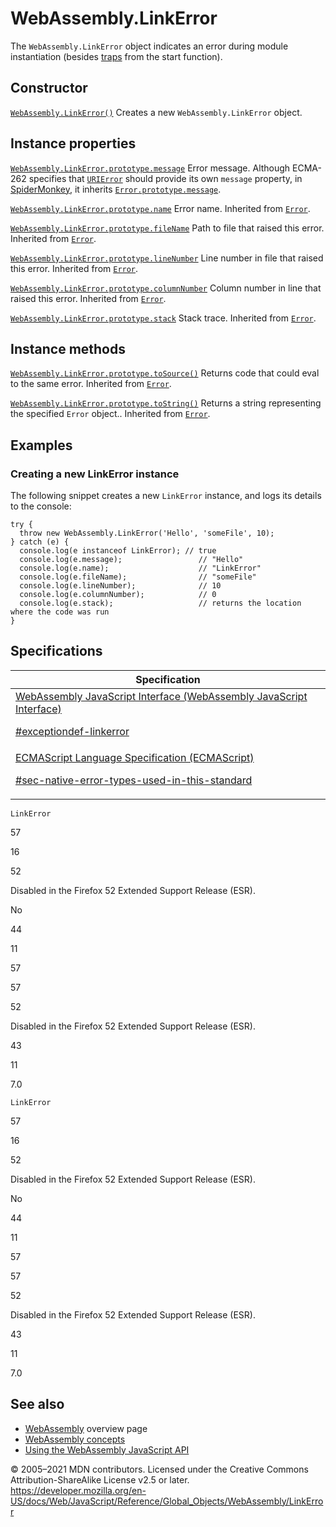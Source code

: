 # WebAssembly.LinkError

The `WebAssembly.LinkError` object indicates an error during module instantiation (besides [traps](https://webassembly.org/docs/semantics/#traps) from the start function).

## Constructor

[`WebAssembly.LinkError()`](linkerror/linkerror)
Creates a new `WebAssembly.LinkError` object.

## Instance properties

[`WebAssembly.LinkError.prototype.message`](../error/message)
Error message. Although ECMA-262 specifies that [`URIError`](../urierror) should provide its own `message` property, in [SpiderMonkey](https://developer.mozilla.org/en-US/docs/Mozilla/Projects/SpiderMonkey), it inherits [`Error.prototype.message`](../error/message).

[`WebAssembly.LinkError.prototype.name`](../error/name)
Error name. Inherited from [`Error`](../error).

[`WebAssembly.LinkError.prototype.fileName`](../error/filename)
Path to file that raised this error. Inherited from [`Error`](../error).

[`WebAssembly.LinkError.prototype.lineNumber`](../error/linenumber)
Line number in file that raised this error. Inherited from [`Error`](../error).

[`WebAssembly.LinkError.prototype.columnNumber`](../error/columnnumber)
Column number in line that raised this error. Inherited from [`Error`](../error).

[`WebAssembly.LinkError.prototype.stack`](../error/stack)
Stack trace. Inherited from [`Error`](../error).

## Instance methods

[`WebAssembly.LinkError.prototype.toSource()`](../error/tosource)
Returns code that could eval to the same error. Inherited from [`Error`](../error).

[`WebAssembly.LinkError.prototype.toString()`](../error/tostring)
Returns a string representing the specified `Error` object.. Inherited from [`Error`](../error).

## Examples

### Creating a new LinkError instance

The following snippet creates a new `LinkError` instance, and logs its details to the console:

    try {
      throw new WebAssembly.LinkError('Hello', 'someFile', 10);
    } catch (e) {
      console.log(e instanceof LinkError); // true
      console.log(e.message);                 // "Hello"
      console.log(e.name);                    // "LinkError"
      console.log(e.fileName);                // "someFile"
      console.log(e.lineNumber);              // 10
      console.log(e.columnNumber);            // 0
      console.log(e.stack);                   // returns the location where the code was run
    }

## Specifications

<table>
<thead>
<tr class="header">
<th>Specification</th>
</tr>
</thead>
<tbody>
<tr class="odd">
<td>
<a href="https://webassembly.github.io/spec/js-api/#exceptiondef-linkerror">WebAssembly JavaScript Interface (WebAssembly JavaScript Interface)
<br/>

<span class="small">#exceptiondef-linkerror</span>
</a>
</td>
</tr>
<tr class="even">
<td>
<a href="https://tc39.es/ecma262/#sec-native-error-types-used-in-this-standard">ECMAScript Language Specification (ECMAScript)
<br/>

<span class="small">#sec-native-error-types-used-in-this-standard</span>
</a>
</td>
</tr>
</tbody>
</table>

`LinkError`

57

16

52

Disabled in the Firefox 52 Extended Support Release (ESR).

No

44

11

57

57

52

Disabled in the Firefox 52 Extended Support Release (ESR).

43

11

7.0

`LinkError`

57

16

52

Disabled in the Firefox 52 Extended Support Release (ESR).

No

44

11

57

57

52

Disabled in the Firefox 52 Extended Support Release (ESR).

43

11

7.0

## See also

-   [WebAssembly](https://developer.mozilla.org/en-US/docs/WebAssembly) overview page
-   [WebAssembly concepts](https://developer.mozilla.org/en-US/docs/WebAssembly/Concepts)
-   [Using the WebAssembly JavaScript API](https://developer.mozilla.org/en-US/docs/WebAssembly/Using_the_JavaScript_API)

© 2005–2021 MDN contributors.
Licensed under the Creative Commons Attribution-ShareAlike License v2.5 or later.
<a href="https://developer.mozilla.org/en-US/docs/Web/JavaScript/Reference/Global_Objects/WebAssembly/LinkError" class="_attribution-link">https://developer.mozilla.org/en-US/docs/Web/JavaScript/Reference/Global_Objects/WebAssembly/LinkError</a>
